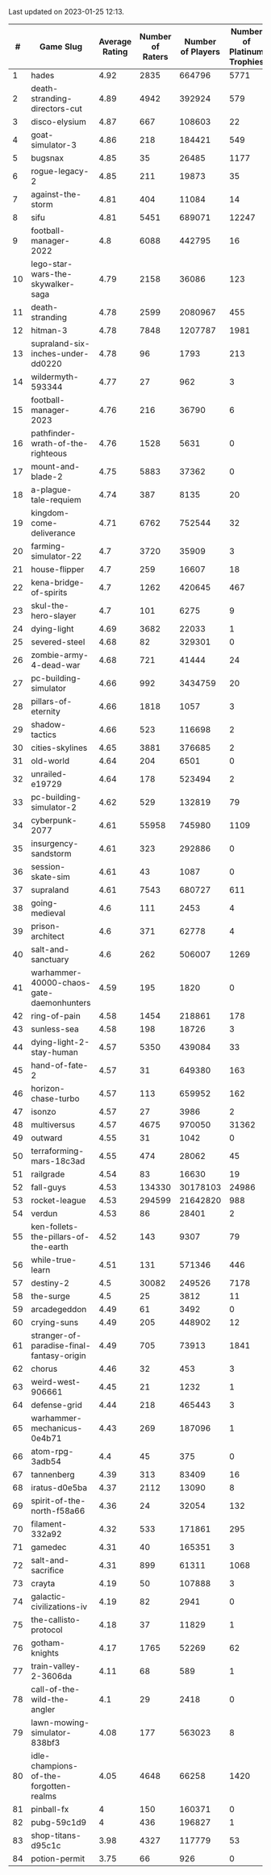 Last updated on 2023-01-25 12:13.


|#|Game Slug|Average Rating|Number of Raters|Number of Players|Number of Platinum Trophies|Max Rarity (%)|
|---|---|---|---|---|---|---|
|1|hades|4.92|2835|664796|5771|89|
|2|death-stranding-directors-cut|4.89|4942|392924|579|91|
|3|disco-elysium|4.87|667|108603|22|28|
|4|goat-simulator-3|4.86|218|184421|549|92|
|5|bugsnax|4.85|35|26485|1177|97|
|6|rogue-legacy-2|4.85|211|19873|35|4|
|7|against-the-storm|4.81|404|11084|14|37|
|8|sifu|4.81|5451|689071|12247|97|
|9|football-manager-2022|4.8|6088|442795|16|49|
|10|lego-star-wars-the-skywalker-saga|4.79|2158|36086|123|97|
|11|death-stranding|4.78|2599|2080967|455|91|
|12|hitman-3|4.78|7848|1207787|1981|47|
|13|supraland-six-inches-under-dd0220|4.78|96|1793|213|99|
|14|wildermyth-593344|4.77|27|962|3|18|
|15|football-manager-2023|4.76|216|36790|6|79|
|16|pathfinder-wrath-of-the-righteous|4.76|1528|5631|0|51|
|17|mount-and-blade-2|4.75|5883|37362|0|26|
|18|a-plague-tale-requiem|4.74|387|8135|20|92|
|19|kingdom-come-deliverance|4.71|6762|752544|32|30|
|20|farming-simulator-22|4.7|3720|35909|3|77|
|21|house-flipper|4.7|259|16607|18|94|
|22|kena-bridge-of-spirits|4.7|1262|420645|467|94|
|23|skul-the-hero-slayer|4.7|101|6275|9|95|
|24|dying-light|4.69|3682|22033|1|95|
|25|severed-steel|4.68|82|329301|0|16|
|26|zombie-army-4-dead-war|4.68|721|41444|24|67|
|27|pc-building-simulator|4.66|992|3434759|20|48|
|28|pillars-of-eternity|4.66|1818|1057|3|81|
|29|shadow-tactics|4.66|523|116698|2|4|
|30|cities-skylines|4.65|3881|376685|2|71|
|31|old-world|4.64|204|6501|0|82|
|32|unrailed-e19729|4.64|178|523494|2|9|
|33|pc-building-simulator-2|4.62|529|132819|79|75|
|34|cyberpunk-2077|4.61|55958|745980|1109|65|
|35|insurgency-sandstorm|4.61|323|292886|0|5|
|36|session-skate-sim|4.61|43|1087|0|27|
|37|supraland|4.61|7543|680727|611|99|
|38|going-medieval|4.6|111|2453|4|68|
|39|prison-architect|4.6|371|62778|4|29|
|40|salt-and-sanctuary|4.6|262|506007|1269|83|
|41|warhammer-40000-chaos-gate-daemonhunters|4.59|195|1820|0|3|
|42|ring-of-pain|4.58|1454|218861|178|96|
|43|sunless-sea|4.58|198|18726|3|36|
|44|dying-light-2-stay-human|4.57|5350|439084|33|7|
|45|hand-of-fate-2|4.57|31|649380|163|72|
|46|horizon-chase-turbo|4.57|113|659952|162|88|
|47|isonzo|4.57|27|3986|2|57|
|48|multiversus|4.57|4675|970050|31362|75|
|49|outward|4.55|31|1042|0|72|
|50|terraforming-mars-18c3ad|4.55|474|28062|45|44|
|51|railgrade|4.54|83|16630|19|98|
|52|fall-guys|4.53|134330|30178103|24986|1|
|53|rocket-league|4.53|294599|21642820|988|78|
|54|verdun|4.53|86|28401|2|76|
|55|ken-follets-the-pillars-of-the-earth|4.52|143|9307|79|44|
|56|while-true-learn|4.51|131|571346|446|93|
|57|destiny-2|4.5|30082|249526|7178|94|
|58|the-surge|4.5|25|3812|11|94|
|59|arcadegeddon|4.49|61|3492|0|90|
|60|crying-suns|4.49|205|448902|12|66|
|61|stranger-of-paradise-final-fantasy-origin|4.49|705|73913|1841|98|
|62|chorus|4.46|32|453|3|87|
|63|weird-west-906661|4.45|21|1232|1|85|
|64|defense-grid|4.44|218|465443|3|80|
|65|warhammer-mechanicus-0e4b71|4.43|269|187096|1|25|
|66|atom-rpg-3adb54|4.4|45|375|0|98|
|67|tannenberg|4.39|313|83409|16|88|
|68|iratus-d0e5ba|4.37|2112|13090|8|85|
|69|spirit-of-the-north-f58a66|4.36|24|32054|132|65|
|70|filament-332a92|4.32|533|171861|295|93|
|71|gamedec|4.31|40|165351|3|27|
|72|salt-and-sacrifice|4.31|899|61311|1068|91|
|73|crayta|4.19|50|107888|3|23|
|74|galactic-civilizations-iv|4.19|82|2941|0|79|
|75|the-callisto-protocol|4.18|37|11829|1|4|
|76|gotham-knights|4.17|1765|52269|62|26|
|77|train-valley-2-3606da|4.11|68|589|1|88|
|78|call-of-the-wild-the-angler|4.1|29|2418|0|64|
|79|lawn-mowing-simulator-838bf3|4.08|177|563023|8|85|
|80|idle-champions-of-the-forgotten-realms|4.05|4648|66258|1420|0.2|
|81|pinball-fx|4|150|160371|0|85|
|82|pubg-59c1d9|4|436|196827|1|73|
|83|shop-titans-d95c1c|3.98|4327|117779|53|97|
|84|potion-permit|3.75|66|926|0|98|
